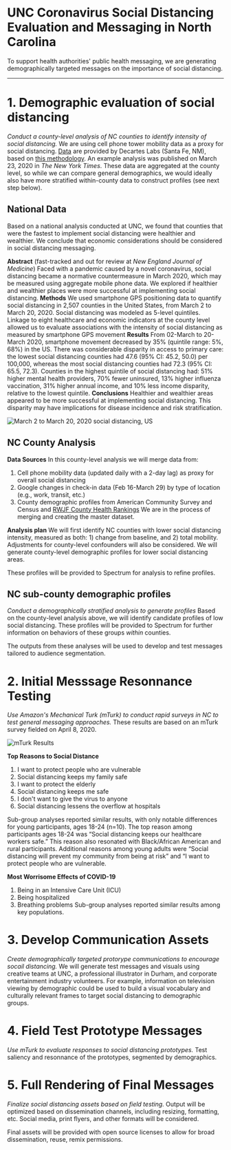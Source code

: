 # UNC Coronavirus Social Distancing Evaluation and Messaging in North Carolina

To support health authorities' public health messaging, we are generating demographically targeted messages on the importance of social distancing. 

----

# 1. Demographic evaluation of social distancing
*Conduct a county-level analysis of NC counties to identify intensity of social distancing.*
We are using cell phone tower mobility data as a proxy for social distancing. [Data](https://github.com/descarteslabs/DL-COVID-19) are provided by Decartes Labs (Santa Fe, NM), based on [this methodology](https://www.descarteslabs.com/wp-content/uploads/2020/03/mobility-v097.pdf). An example analysis was published on March 23, 2020 in *The New York Times*. These data are aggregated at the county level, so while we can compare general demographics, we would ideally also have more stratified within-county data to construct profiles (see next step below).

## National Data
Based on a national analysis conducted at UNC, we found that counties that were the fastest to implement social distancing were healthier and wealthier. We conclude that economic considerations should be considered in social distancing messaging.

**Abstract** (fast-tracked and out for review at *New England Journal of Medicine*)
Faced with a pandemic caused by a novel coronavirus, social distancing became a normative countermeasure in March 2020, which may be measured using aggregate mobile phone data. We explored if healthier and wealthier places were more successful at implementing social distancing.
**Methods**
We used smartphone GPS positioning data to quantify social distancing in 2,507 counties in the United States, from March 2 to March 20, 2020. Social distancing was modeled as 5-level quintiles. Linkage to eight healthcare and economic indicators at the county level allowed us to evaluate associations with the intensity of social distancing as measured by smartphone GPS movement
**Results**
From 02-March to 20-March 2020, smartphone movement decreased by 35% (quintile range: 5%, 68%) in the US. There was considerable disparity in access to primary care: the lowest social distancing counties had 47.6 (95% CI: 45.2, 50.0) per 100,000, whereas the most social distancing counties had 72.3 (95% CI: 65.5, 72.3). Counties in the highest quintile of social distancing had: 51% higher mental health providers, 70% fewer uninsured, 13% higher influenza vaccination, 31% higher annual income, and 10% less income disparity, relative to the lowest quintile.
**Conclusions**
Healthier and wealthier areas appeared to be more successful at implementing social distancing. This disparity may have implications for disease incidence and risk stratification.

![March 2 to March 20, 2020 social distancing, US](https://opioiddatalab.github.io/covidnc/figure1.png)

## NC County Analysis
**Data Sources**
In this county-level analysis we will merge data from:
1. Cell phone mobility data (updated daily with a 2-day lag) as proxy for overall social distancing
2. Google changes in check-in data (Feb 16-March 29) by type of location (e.g., work, transit, etc.)
3. County demographic profiles from American Community Survey and Census and [RWJF County Health Rankings](https://www.countyhealthrankings.org/sites/default/files/media/document/DataDictionary_2020_2.pdf)
We are in the process of merging and creating the master dataset.

**Analysis plan**
We will first identify NC counties with lower social distancing intensity, measured as both: 1) change from baseline, and 2) total mobility. Adjustments for county-level confounders will also be considered.
We will generate county-level demographic profiles for lower social distancing areas.

These profiles will be provided to Spectrum for analysis to refine profiles.

## NC sub-county demographic profiles
*Conduct a demographically stratified analysis to generate profiles*
Based on the county-level analysis above, we will identify candidate profiles of low social distancing. These profiles will be provided to Spectrum for further information on behaviors of these groups *within* counties.

The outputs from these analyses will be used to develop and test messages tailored to audience segmentation.

# 2. Initial Messsage Resonnance Testing
*Use Amazon's Mechanical Turk (mTurk) to conduct rapid surveys in NC to test general messaging approaches.*
These results are based on an mTurk survey fielded on April 8, 2020.

![mTurk Results](https://opioiddatalab.github.io/covidnc/firstresultstable.png)

**Top Reasons to Social Distance**
1. I want to protect people who are vulnerable
2. Social distancing keeps my family safe
3. I want to protect the elderly
4. Social distancing keeps me safe
5. I don't want to give the virus to anyone
6. Social distancing lessens the overflow at hospitals

Sub-group analyses reported similar results, with only notable differences for young participants, ages 18-24 (n=10). The top reason among participants ages 18-24 was “Social distancing keeps our healthcare workers safe.” This reason also resonated with Black/African American and rural participants. Additional reasons among young adults were “Social distancing will prevent my community from being at risk” and “I want to protect people who are vulnerable.

**Most Worrisome Effects of COVID-19**
1. Being in an Intensive Care Unit (ICU)
2. Being hospitalized
3. Breathing problems
Sub-group analyses reported similar results among key populations.

# 3. Develop Communication Assets
*Create demographically targeted protorype communications to encourage socail distancing.*
We will generate test messages and visuals using creative teams at UNC, a professional illustrator in Durham, and corporate entertainment industry volunteers. For example, information on television viewing by demographic could be used to build a visual vocabulary and culturally relevant frames to target social distancing to demographic groups.

# 4. Field Test Prototype Messages
*Use mTurk to evaluate responses to social distancing prototypes.*
Test saliency and resonnance of the prototypes, segmented by demographics.

# 5. Full Rendering of Final Messages
*Finalize social distancing assets based on field testing.*
Output will be optimized based on dissemination channels, including resizing, formatting, etc. Social media, print flyers, and other formats will be considered.

Final assets will be provided with open source licenses to allow for broad dissemination, reuse, remix permissions.


